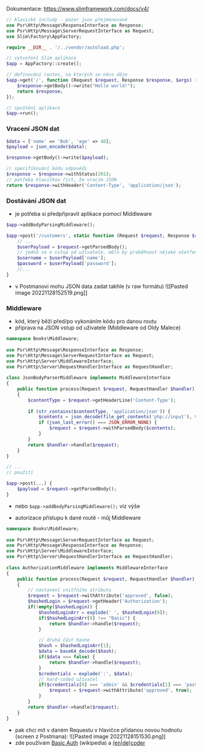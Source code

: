 Dokumentace: https://www.slimframework.com/docs/v4/

```php
// klasické includy - pozor jsou přejmenované
use Psr\Http\Message\ResponseInterface as Response;
use Psr\Http\Message\ServerRequestInterface as Request;
use Slim\Factory\AppFactory;

require __DIR__ . '/../vendor/autoload.php';

// vytvoření Slim aplikace
$app = AppFactory::create();

// definování routes, na kterých se něco děje
$app->get('/', function (Request $request, Response $response, $args) {
    $response->getBody()->write("Hello world!");
    return $response;
});

// spuštění aplikace
$app->run();
```

### Vracení JSON dat
```php
$data = ['name' => 'Bob', 'age' => 40];
$payload = json_encode($data);

$response->getBody()->write($payload);

// specifikování kódu odpovědi
$response = $response->withStatus(201); 
// potřeba hlavičkou říct, že vracím JSON
return $response->withHeader('Content-Type', 'application/json');
```

### Dostávání JSON dat
- je potřeba si předpřipravit aplikace pomocí Middleware

```php
$app->addBodyParsingMiddleware();

$app->post('/customers', static function (Request $request, Response $response) {  
    // ...
    $userPayload = $request->getParsedBody();
    // jedná se o vstup od uživatele, mělo by proběhnout nějaké ošetření
    $username = $userPayload['name'];
    $password = $userPayload['password'];
    //...
}
```
- v Postmanovi mohu JSON data zadat takhle (v raw formátu)
![[Pasted image 20221128152519.png]]

### Middleware
- kód, který běží před/po vykonáním kódu pro danou routu
- příprava na JSON vstup od uživatele (Middleware od Oldy Malece)

```php
namespace Books\Middleware;  
  
use Psr\Http\Message\ResponseInterface as Response;  
use Psr\Http\Message\ServerRequestInterface as Request;  
use Psr\Http\Server\MiddlewareInterface;  
use Psr\Http\Server\RequestHandlerInterface as RequestHandler;  
  
class JsonBodyParserMiddleware implements MiddlewareInterface  
{  
    public function process(Request $request, RequestHandler $handler): Response  
    {  
        $contentType = $request->getHeaderLine('Content-Type');  
  
        if (str_contains($contentType, 'application/json')) {  
            $contents = json_decode(file_get_contents('php://input'), true);  
            if (json_last_error() === JSON_ERROR_NONE) {  
                $request = $request->withParsedBody($contents);  
            }  
        }  
        return $handler->handle($request);  
    }  
}

// ... 
// použití

$app->post(...) {
	$payload = $request->getParsedBody();
}
```
- nebo `$app->addBodyParsingMiddleware();` viz výše

- autorizace přístupu k dané routě - můj Middleware
```php
namespace Books\Middleware;  
  
use Psr\Http\Message\ServerRequestInterface as Request;  
use Psr\Http\Message\ResponseInterface as Response;  
use Psr\Http\Server\MiddlewareInterface;  
use Psr\Http\Server\RequestHandlerInterface as RequestHandler;  
  
class AuthorizationMiddleware implements MiddlewareInterface  
{  
    public function process(Request $request, RequestHandler $handler): Response  
    {  
	    // nastavení vnitřního atributu
        $request = $request->withAttribute('approved', false);  
        $hashedLogin = $request->getHeader('Authorization');  
        if(!empty($hashedLogin)) {  
            $hashedLoginArr = explode(' ', $hashedLogin[0]);  
            if($hashedLoginArr[0] !== "Basic") {  
                return $handler->handle($request);  
            }  

			// druhá část hashe
            $hash = $hashedLoginArr[1]; 
            $data = base64_decode($hash);  
            if($data === false) {  
                return $handler->handle($request);  
            }  
            $credentials = explode(':', $data);  
            // hard-coded uživatel
            if($credentials[0] === 'admin' && $credentials[1] === 'pas$word') {  
                $request = $request->withAttribute('approved', true);  
            }  
        }  
        return $handler->handle($request);  
    }  
}
```
- pak chci mít v daném Requestu v hlavičce přidanou novou hodnotu (screen z Postmana):
![[Pasted image 20221128151530.png]]
- zde používám [Basic Auth](https://en.wikipedia.org/wiki/Base64) (wikipedia) a [(en|de)coder](https://www.base64decode.org/) 